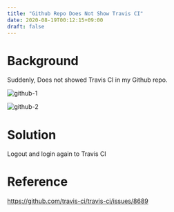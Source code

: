 ```yaml
---
title: "Github Repo Does Not Show Travis CI"
date: 2020-08-19T00:12:15+09:00
draft: false
---
```


# Background

Suddenly, Does not showed Travis CI in my Github repo.

![github-1](https://user-images.githubusercontent.com/15966436/90534323-93e76600-e1b4-11ea-8e40-67a439e0cc98.png)

![github-2](https://user-images.githubusercontent.com/15966436/90534356-9c3fa100-e1b4-11ea-8dd4-4a61b14b8c2d.png)


# Solution

Logout and login again to Travis CI

# Reference
https://github.com/travis-ci/travis-ci/issues/8689
